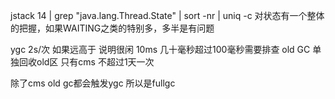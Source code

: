 jstack 14 | grep "java.lang.Thread.State" | sort -nr | uniq -c
对状态有一个整体的把握，如果WAITING之类的特别多，多半是有问题

ygc 2s/次 如果远高于 说明很闲 10ms 几十毫秒超过100毫秒需要排查
old GC 单独回收old区 只有cms 不超过1天一次

除了cms old gc都会触发ygc 所以是fullgc